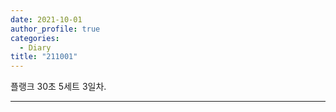 ```yaml
---
date: 2021-10-01
author_profile: true
categories:
  - Diary
title: "211001"
---
```


플랭크 30초 5세트 3일차.

---



